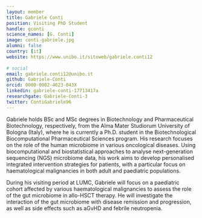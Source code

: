 ```yaml
---                                                                                                                                                                                                 
layout: member
title: Gabriele Conti
position: Visiting PhD Student
handle: gconti
science_names: [G. Conti] 
image: conti-gabriele.jpg
alumni: false
country: [it]
website: https://www.unibo.it/sitoweb/gabriele.conti12
 
# social
email: gabriele.conti12@unibo.it
github: Gabriele-Conti
orcid: 0000-0002-4623-043X
linkedin: gabriele-conti-17713417a
researchgate: Gabriele-Conti-3
twitter: ContiGabriele96
---
```


Gabriele holds BSc and MSc degrees in Biotechnology and Pharmaceutical Biotechnology, respectively, from the Alma Mater Studiorum University of Bologna (Italy), where he is currently a Ph.D. student in the Biotechnological Biocomputational Pharmaceutical Sciences program. His research focuses on the role of the human microbiome in various oncological diseases. Using biocomputational and biostatistical approaches to analyse next-generation sequencing (NGS) microbiome data, his work aims to develop personalised integrated intervention strategies for patients, with a particular focus on haematological malignancies in both adult and paediatric populations.
  
During his visiting period at LUMC, Gabriele will focus on a paediatric cohort affected by various haematological malignancies to assess the role of the gut microbiome in allo-HSCT therapy. He will investigate the interaction of the gut microbiome with disease remission and progression, as well as side effects such as aGvHD and febrile neutropenia.
